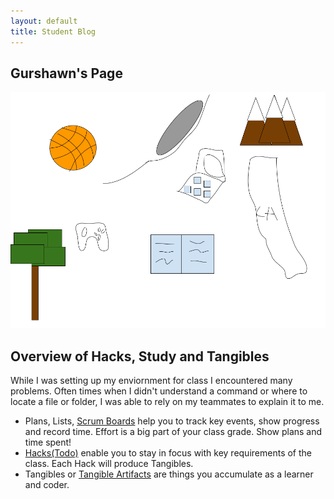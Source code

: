 ```yaml
---
layout: default
title: Student Blog
---
```



## Gurshawn's Page
![AboutMe](images/CSPAboutME.png)
## Overview of Hacks, Study and Tangibles
While I was setting up my enviornment for class I encountered many problems. Often times when I didn't understand a command or where to locate a file or folder, I was able to rely on my teammates to explain it to me.

- Plans, Lists, [Scrum Boards](https://clickup.com/blog/scrum-board/) help you to track key events, show progress and record time.  Effort is a big part of your class grade.  Show plans and time spent!
- [Hacks(Todo)](https://levelup.gitconnected.com/six-ultimate-daily-hacks-for-every-programmer-60f5f10feae) enable you to stay in focus with key requirements of the class.  Each Hack will produce Tangibles.
- Tangibles or [Tangible Artifacts](https://en.wikipedia.org/wiki/Artifact_(software_development)) are things you accumulate as a learner and coder. 
